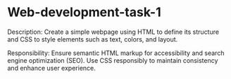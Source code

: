# Web-development-task-1

Description:
Create a simple webpage using HTML to
define its structure and CSS to style elements
such as text, colors, and layout.

Responsibility:
Ensure semantic HTML markup for
accessibility and search engine
optimization (SEO). Use CSS responsibly
to maintain consistency and enhance user
experience.
